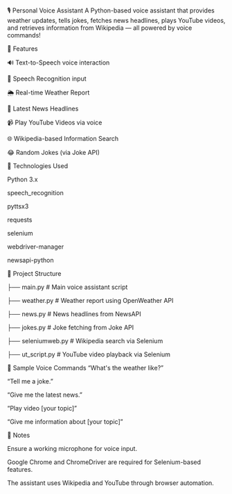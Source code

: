 🎙️ Personal Voice Assistant
A Python-based voice assistant that provides weather updates, tells jokes, fetches news headlines, plays YouTube videos, and retrieves information from Wikipedia — all powered by voice commands!

🚀 Features

🔊 Text-to-Speech voice interaction

🎤 Speech Recognition input

🌦️ Real-time Weather Report

📰 Latest News Headlines

📹 Play YouTube Videos via voice

🌐 Wikipedia-based Information Search

😂 Random Jokes (via Joke API)

🧠 Technologies Used

Python 3.x

speech_recognition

pyttsx3

requests

selenium

webdriver-manager

newsapi-python

📁 Project Structure

├── main.py              # Main voice assistant script

├── weather.py           # Weather report using OpenWeather API

├── news.py              # News headlines from NewsAPI

├── jokes.py             # Joke fetching from Joke API

├── seleniumweb.py       # Wikipedia search via Selenium

├── ut_script.py         # YouTube video playback via Selenium


🎤 Sample Voice Commands
“What's the weather like?”

“Tell me a joke.”

“Give me the latest news.”

“Play video [your topic]”

“Give me information about [your topic]”

📌 Notes

Ensure a working microphone for voice input.

Google Chrome and ChromeDriver are required for Selenium-based features.

The assistant uses Wikipedia and YouTube through browser automation.


